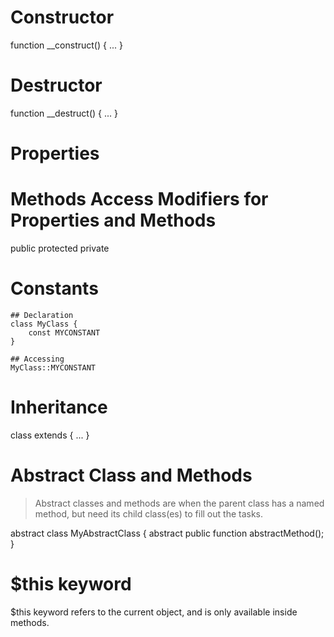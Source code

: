 # Constructor
function __construct() {
    ...
}

# Destructor
function __destruct() {
    ...
}


# Properties


# Methods Access Modifiers for Properties and Methods
public
protected
private


# Constants

    ## Declaration
    class MyClass {
        const MYCONSTANT
    }
    
    ## Accessing
    MyClass::MYCONSTANT


# Inheritance
class <new class name> extends <parent class name> {
    ...
}

# Abstract Class and Methods
> Abstract classes and methods are when the parent class has a named method, but need its child class(es) to fill out the tasks.

abstract class MyAbstractClass {
  abstract public function abstractMethod();
}

# $this keyword
$this keyword refers to the current object, and is only available inside methods.